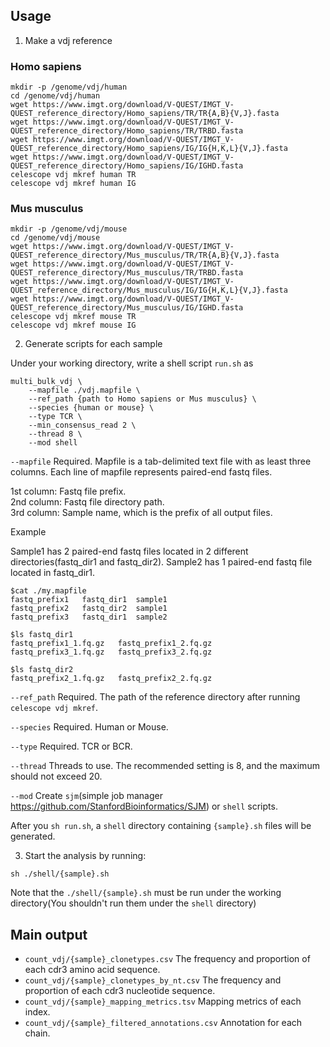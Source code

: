 ## Usage
1. Make a vdj reference

### Homo sapiens

```
mkdir -p /genome/vdj/human
cd /genome/vdj/human
wget https://www.imgt.org/download/V-QUEST/IMGT_V-QUEST_reference_directory/Homo_sapiens/TR/TR{A,B}{V,J}.fasta
wget https://www.imgt.org/download/V-QUEST/IMGT_V-QUEST_reference_directory/Homo_sapiens/TR/TRBD.fasta
wget https://www.imgt.org/download/V-QUEST/IMGT_V-QUEST_reference_directory/Homo_sapiens/IG/IG{H,K,L}{V,J}.fasta
wget https://www.imgt.org/download/V-QUEST/IMGT_V-QUEST_reference_directory/Homo_sapiens/IG/IGHD.fasta
celescope vdj mkref human TR
celescope vdj mkref human IG
```

### Mus musculus

```
mkdir -p /genome/vdj/mouse
cd /genome/vdj/mouse
wget https://www.imgt.org/download/V-QUEST/IMGT_V-QUEST_reference_directory/Mus_musculus/TR/TR{A,B}{V,J}.fasta
wget https://www.imgt.org/download/V-QUEST/IMGT_V-QUEST_reference_directory/Mus_musculus/TR/TRBD.fasta
wget https://www.imgt.org/download/V-QUEST/IMGT_V-QUEST_reference_directory/Mus_musculus/IG/IG{H,K,L}{V,J}.fasta
wget https://www.imgt.org/download/V-QUEST/IMGT_V-QUEST_reference_directory/Mus_musculus/IG/IGHD.fasta
celescope vdj mkref mouse TR
celescope vdj mkref mouse IG
```

2. Generate scripts for each sample

Under your working directory, write a shell script `run.sh` as

```
multi_bulk_vdj \
    --mapfile ./vdj.mapfile \
    --ref_path {path to Homo sapiens or Mus musculus} \
    --species {human or mouse} \
    --type TCR \
    --min_consensus_read 2 \
    --thread 8 \
    --mod shell
``` 
`--mapfile` Required.  Mapfile is a tab-delimited text file with as least three columns. Each line of mapfile represents paired-end fastq files.

1st column: Fastq file prefix.  
2nd column: Fastq file directory path.  
3rd column: Sample name, which is the prefix of all output files.  

Example

Sample1 has 2 paired-end fastq files located in 2 different directories(fastq_dir1 and fastq_dir2). Sample2 has 1 paired-end fastq file located in fastq_dir1.
```
$cat ./my.mapfile
fastq_prefix1	fastq_dir1	sample1
fastq_prefix2	fastq_dir2	sample1
fastq_prefix3	fastq_dir1	sample2

$ls fastq_dir1
fastq_prefix1_1.fq.gz	fastq_prefix1_2.fq.gz
fastq_prefix3_1.fq.gz	fastq_prefix3_2.fq.gz

$ls fastq_dir2
fastq_prefix2_1.fq.gz	fastq_prefix2_2.fq.gz
```

`--ref_path` Required. The path of the reference directory after running `celescope vdj mkref`.

`--species` Required. Human or Mouse.

`--type` Required. TCR or BCR.

`--thread` Threads to use. The recommended setting is 8, and the maximum should not exceed 20.

`--mod` Create `sjm`(simple job manager https://github.com/StanfordBioinformatics/SJM) or `shell` scripts. 

After you `sh run.sh`, a `shell` directory containing `{sample}.sh` files will be generated.

3. Start the analysis by running:
```
sh ./shell/{sample}.sh
```
Note that the `./shell/{sample}.sh` must be run under the working directory(You shouldn't run them under the `shell` directory)

## Main output
- `count_vdj/{sample}_clonetypes.csv` The frequency and proportion of each cdr3 amino acid sequence.
- `count_vdj/{sample}_clonetypes_by_nt.csv` The frequency and proportion of each cdr3 nucleotide sequence.
- `count_vdj/{sample}_mapping_metrics.tsv` Mapping metrics of each index.
- `count_vdj/{sample}_filtered_annotations.csv` Annotation for each chain.
